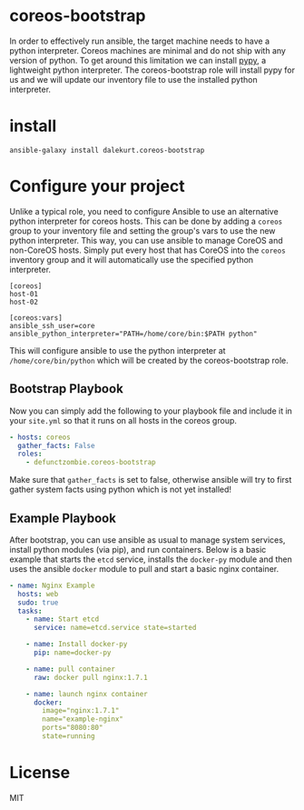 # coreos-bootstrap

In order to effectively run ansible, the target machine needs to have a python interpreter. Coreos machines are minimal and do not ship with any version of python. To get around this limitation we can install [pypy](http://pypy.org/), a lightweight python interpreter. The coreos-bootstrap role will install pypy for us and we will update our inventory file to use the installed python interpreter.

# install

```
ansible-galaxy install dalekurt.coreos-bootstrap
```

# Configure your project

Unlike a typical role, you need to configure Ansible to use an alternative python interpreter for coreos hosts. This can be done by adding a `coreos` group to your inventory file and setting the group's vars to use the new python interpreter. This way, you can use ansible to manage CoreOS and non-CoreOS hosts. Simply put every host that has CoreOS into the `coreos` inventory group and it will automatically use the specified python interpreter.
```
[coreos]
host-01
host-02

[coreos:vars]
ansible_ssh_user=core
ansible_python_interpreter="PATH=/home/core/bin:$PATH python"
```

This will configure ansible to use the python interpreter at `/home/core/bin/python` which will be created by the coreos-bootstrap role.

## Bootstrap Playbook

Now you can simply add the following to your playbook file and include it in your `site.yml` so that it runs on all hosts in the coreos group.

```yaml
- hosts: coreos
  gather_facts: False
  roles:
    - defunctzombie.coreos-bootstrap
```

Make sure that `gather_facts` is set to false, otherwise ansible will try to first gather system facts using python which is not yet installed!

## Example Playbook

After bootstrap, you can use ansible as usual to manage system services, install python modules (via pip), and run containers. Below is a basic example that starts the `etcd` service, installs the `docker-py` module and then uses the ansible `docker` module to pull and start a basic nginx container.

```yaml
- name: Nginx Example
  hosts: web
  sudo: true
  tasks:
    - name: Start etcd
      service: name=etcd.service state=started

    - name: Install docker-py
      pip: name=docker-py

    - name: pull container
      raw: docker pull nginx:1.7.1

    - name: launch nginx container
      docker:
        image="nginx:1.7.1"
        name="example-nginx"
        ports="8080:80"
        state=running
```

# License
MIT
